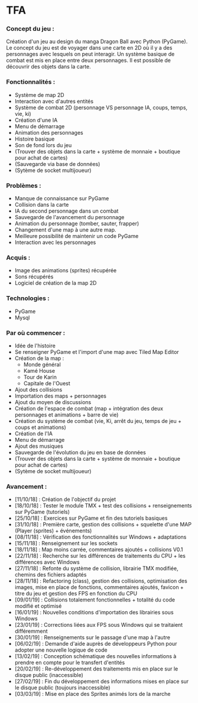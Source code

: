 # TFA

### **Concept du jeu :**

Création d'un jeu au design du manga Dragon Ball avec Python (PyGame). Le concept du jeu est de voyager dans une carte en 2D où il y a des personnages avec lesquels on peut interagir. Un système basique de combat est mis en place entre deux personnages. Il est possible de découvrir des objets dans la carte.

### **Fonctionnalités :**
- Système de map 2D
- Interaction avec d'autres entités
- Système de combat 2D (personnage VS personnage IA, coups, temps, vie, ki)
- Création d'une IA
- Menu de démarrage
- Animation des personnages
- Histoire basique
- Son de fond lors du jeu
- (Trouver des objets dans la carte + système de monnaie + boutique pour achat de cartes)
- (Sauvegarde via base de données)
- (Sytème de socket multijoueur)

### **Problèmes :**
- Manque de connaissance sur PyGame
- Collision dans la carte
- IA du second personnage dans un combat
- Sauvegarde de l'avancement du personnage
- Animation du personnage (tomber, sauter, frapper)
- Changement d'une map à une autre map.
- Meilleure possibilité de maintenir un code PyGame
- Interaction avec les personnages

### **Acquis :**
- Image des animations (sprites) récupérée
- Sons récupérés
- Logiciel de création de la map 2D

### **Technologies :**
- PyGame
- Mysql

### **Par où commencer :**
- Idée de l'histoire
- Se renseigner PyGame et l'import d'une map avec Tiled Map Editor
- Création de la map :
    - Monde général
    - Kamé House
    - Tour de Karin
    - Capitale de l'Ouest
- Ajout des collisions
- Importation des maps + personnages
- Ajout du moyen de discussions
- Création de l'espace de combat (map + intégration des deux personnages et animations + barre de vie)
- Création du système de combat (vie, Ki, arrêt du jeu, temps de jeu + coups et animations)
- Création de l'IA
- Menu de démarrage
- Ajout des musiques
- Sauvegarde de l'évolution du jeu en base de données
- (Trouver des objets dans la carte + système de monnaie + boutique pour achat de cartes)
- (Sytème de socket multijoueur)

### **Avancement :**
- [11/10/18] : Création de l'objectif du projet
- [18/10/18] : Tester le module TMX + test des collisions + renseignements sur PyGame (tutoriels)
- [25/10/18] : Exercices sur PyGame et fin des tutoriels basiques
- [31/10/18] : Première carte, gestion des collisions + squelette d'une MAP (Player (sprites) + événements)
- [08/11/18] : Vérification des fonctionnalités sur Windows + adaptations
- [15/11/18] : Renseignement sur les sockets
- [18/11/18] : Map moins carrée, commentaires ajoutés + collisions V0.1
- [22/11/18] : Recherche sur les différences de traitements du CPU + les différences avec Windows 
- [27/11/18] : Refonte du système de collision, librairie TMX modifiée, chemins des fichiers adaptés
- [28/11/18] : Refactoring (class), gestion des collisions, optimisation des images, mise en place de fonctions, commentaires ajoutés, favicon + titre du jeu et gestion des FPS en fonction du CPU
- [09/01/19] : Collisions totalement fonctionnelles + totalité du code modifié et optimisé
- [16/01/19] : Nouvelles conditions d'importation des librairies sous Windows
- [23/01/19] : Corrections liées aux FPS sous Windows qui se traitaient différemment
- [30/01/19] : Renseignements sur le passage d'une map à l'autre
- [06/02/19] : Demande d'aide auprès de développeurs Python pour adopter une nouvelle logique de code
- [13/02/19] : Conception schématique des nouvelles informations à prendre en compte pour le transfert d'entités
- [20/02/19] : Re-développement des traitements mis en place sur le disque public (inaccessible)
- [27/02/19] : Fin du développement des informations mises en place sur le disque public (toujours inaccessible)
- [03/03/19] : Mise en place des Sprites animés lors de la marche